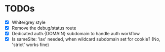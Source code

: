 # TODOs

- [x] White/grey style
- [x] Remove the debug/status route
- [x] Dedicated auth.{DOMAIN} subdomain to handle auth workflow
- [x] Is sameSite: 'lax' needed, when wildcard subdomain set for cookie? (No, 'strict' works fine)